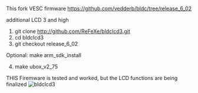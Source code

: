 This fork VESC firmware
https://github.com/vedderb/bldc/tree/release_6_02

additional LCD 3 and high


1. git clone http://github.com/ReFeXe/bldclcd3.git
2. cd bldclcd3
3. git checkout release_6_02

Optional: make arm_sdk_install

4. make ubox_v2_75 


THIS Firemware is tested and worked, but the LCD functions are being finalized
![bldclcd3](https://user-images.githubusercontent.com/129334095/229014217-7b9d9bf6-c86d-4702-b157-ef4f8fd96065.jpg)
